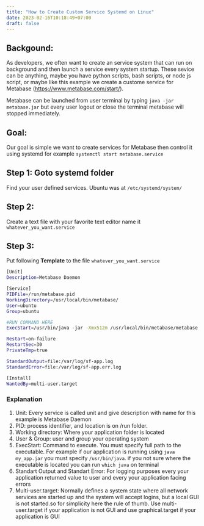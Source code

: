 ```yaml
---
title: "How to Create Custom Service Systemd on Linux"
date: 2023-02-16T10:18:49+07:00
draft: false
---
```


## Backgound:

As developers, we often want to create an service system that can run on background and then launch a service every system startup. These sevice can be anything, maybe you have python scripts, bash scripts, or node js script, or maybe like this example we create a custome service for Metabase (https://www.metabase.com/start/).

Metabase can be launched from user terminal by typing `java -jar metabase.jar` but every user logout or close the terminal metabase will stopped immediately.

## Goal:

Our goal is simple we want to create services for Metabase then control it using systemd for example `systemctl start metabase.service`

## Step 1: Goto systemd folder

Find your user defined services. Ubuntu was at `/etc/systemd/system/`

## Step 2:

Create a text file with your favorite text editor name it `whatever_you_want.service`

## Step 3:

Put following **Template** to the file `whatever_you_want.service`

```sh
[Unit]
Description=Metabase Daemon

[Service]
PIDFile=/run/metabase.pid
WorkingDirectory=/usr/local/bin/metabase/
User=ubuntu
Group=ubuntu

#RUN COMMAND HERE
ExecStart=/usr/bin/java -jar -Xmx512m /usr/local/bin/metabase/metabase.jar

Restart=on-failure
RestartSec=30
PrivateTmp=true

StandardOutput=file:/var/log/sf-app.log
StandardError=file:/var/log/sf-app.err.log

[Install]
WantedBy=multi-user.target
```

### Explanation

1. Unit: Every service is called unit and give description with name for this example is Metabase Daemon
2. PID: process identifier, and location is on /run folder.
3. Working directory: Where your application folder is located
4. User & Group: user and group your operating system
5. ExecStart: Command to execute. You must specify full path to the executable. For example if our application is running using `java my_app.jar` you must specify `/usr/bin/java`. if you not sure where the executable is located you can run `which java` on terminal
6. Standart Output and Standart Error: For logging purposes every your application returned value to user and every your application facing errors
7. Multi-user.target: Normally defines a system state where all network services are started up and the system will accept logins, but a local GUI is not started.so for simplicity here the rule of thumb. Use multi-user.target if your application is not GUI and use graphical.target if your application is GUI
